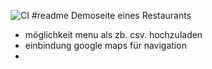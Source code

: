 ![CI](https://github.com/rostorare/restaurant/actions/workflows/tests.yml/badge.svg)
#readme
Demoseite eines Restaurants
- möglichkeit menu als zb. csv. hochzuladen
- einbindung google maps für navigation
- 
